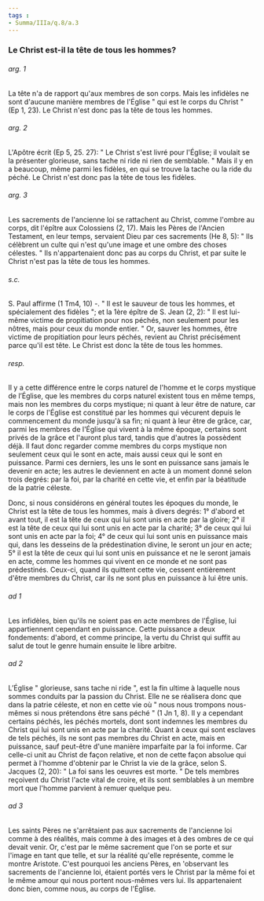 ```yaml
---
tags : 
- Summa/IIIa/q.8/a.3
---
```


### Le Christ est-il la tête de tous les hommes?

###### arg. 1
La tête n'a de rapport qu'aux membres de son corps. Mais les infidèles ne sont d'aucune manière membres de l'Église " qui est le corps du Christ " (Ep 1, 23). Le Christ n'est donc pas la tête de tous les hommes. 

###### arg. 2
L'Apôtre écrit (Ep 5, 25. 27): " Le Christ s'est livré pour l'Église; il voulait se la présenter glorieuse, sans tache ni ride ni rien de semblable. " Mais il y en a beaucoup, même parmi les fidèles, en qui se trouve la tache ou la ride du péché. Le Christ n'est donc pas la tête de tous les fidèles. 

###### arg. 3
Les sacrements de l'ancienne loi se rattachent au Christ, comme l'ombre au corps, dit l'épître aux Colossiens (2, 17). Mais les Pères de l'Ancien Testament, en leur temps, servaient Dieu par ces sacrements (He 8, 5): " Ils célèbrent un culte qui n'est qu'une image et une ombre des choses célestes. " Ils n'appartenaient donc pas au corps du Christ, et par suite le Christ n'est pas la tête de tous les hommes. 

###### s.c.
S. Paul affirme (1 Tm4, 10) -. " Il est le sauveur de tous les hommes, et spécialement des fidèles "; et la 1ère épître de S. Jean (2, 2): " Il est lui-même victime de propitiation pour nos péchés, non seulement pour les nôtres, mais pour ceux du monde entier. " Or, sauver les hommes, être victime de propitiation pour leurs péchés, revient au Christ précisément parce qu'il est tête. Le Christ est donc la tête de tous les hommes. 

###### resp.
Il y a cette différence entre le corps naturel de l'homme et le corps mystique de l’Église, que les membres du corps naturel existent tous en même temps, mais non les membres du corps mystique; ni quant à leur être de nature, car le corps de l'Église est constitué par les hommes qui vécurent depuis le commencement du monde jusqu'à sa fin; ni quant à leur être de grâce, car, parmi les membres de l'Église qui vivent à la même époque, certains sont privés de la grâce et l'auront plus tard, tandis que d'autres la possèdent déjà. Il faut donc regarder comme membres du corps mystique non seulement ceux qui le sont en acte, mais aussi ceux qui le sont en puissance. Parmi ces derniers, les uns le sont en puissance sans jamais le devenir en acte; les autres le deviennent en acte à un moment donné selon trois degrés: par la foi, par la charité en cette vie, et enfin par la béatitude de la patrie céleste. 

Donc, si nous considérons en général toutes les époques du monde, le Christ est la tête de tous les hommes, mais à divers degrés: 1° d'abord et avant tout, il est la tête de ceux qui lui sont unis en acte par la gloire; 2° il est la tête de ceux qui lui sont unis en acte par la charité; 3° de ceux qui lui sont unis en acte par la foi; 4° de ceux qui lui sont unis en puissance mais qui, dans les desseins de la prédestination divine, le seront un jour en acte; 5° il est la tête de ceux qui lui sont unis en puissance et ne le seront jamais en acte, comme les hommes qui vivent en ce monde et ne sont pas prédestinés. Ceux-ci, quand ils quittent cette vie, cessent entièrement d'être membres du Christ, car ils ne sont plus en puissance à lui être unis. 

###### ad 1
Les infidèles, bien qu'ils ne soient pas en acte membres de l'Église, lui appartiennent cependant en puissance. Cette puissance a deux fondements: d'abord, et comme principe, la vertu du Christ qui suffit au salut de tout le genre humain ensuite le libre arbitre. 

###### ad 2
L’Église " glorieuse, sans tache ni ride ", est la fin ultime à laquelle nous sommes conduits par la passion du Christ. Elle ne se réalisera donc que dans la patrie céleste, et non en cette vie où " nous nous trompons nous-mêmes si nous prétendons être sans péché " (1 Jn 1, 8). Il y a cependant certains péchés, les péchés mortels, dont sont indemnes les membres du Christ qui lui sont unis en acte par la charité. Quant à ceux qui sont esclaves de tels péchés, ils ne sont pas membres du Christ en acte, mais en puissance, sauf peut-être d'une manière imparfaite par la foi informe. Car celle-ci unit au Christ de façon relative, et non de cette façon absolue qui permet à l'homme d'obtenir par le Christ la vie de la grâce, selon S. Jacques (2, 20): " La foi sans les oeuvres est morte. " De tels membres reçoivent du Christ l'acte vital de croire, et ils sont semblables à un membre mort que l'homme parvient à remuer quelque peu. 

###### ad 3
Les saints Pères ne s'arrêtaient pas aux sacrements de l'ancienne loi comme à des réalités, mais comme à des images et à des ombres de ce qui devait venir. Or, c'est par le même sacrement que l'on se porte et sur l'image en tant que telle, et sur la réalité qu'elle représente, comme le montre Aristote. C'est pourquoi les anciens Pères, en 'observant les sacrements de l'ancienne loi, étaient portés vers le Christ par la même foi et le même amour qui nous portent nous-mêmes vers lui. Ils appartenaient donc bien, comme nous, au corps de l'Église. 


